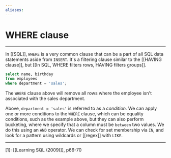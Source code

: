 ```yaml
---
aliases: 
---
```

# WHERE clause
---
In [[SQL]], `WHERE` is a very common clause that can be a part of all SQL data statements aside from `INSERT`. It's a filtering clause similar to the [[HAVING clause]], but [[In SQL, WHERE filters rows, HAVING filters groups]]. 

```sql
select name, birthday
from employees
where department = 'sales';
```

The `WHERE` clause above will remove all rows where the employee isn't associated with the sales department. 

Above, `department = 'sales'` is referred to as a *condition.* We can apply one or more conditions to the `WHERE` clause, which can be equality conditions, such as the example above, but they can also perform bucketing, where we specify that a column must be `between` two values. We do this using an `AND` operator.  We can check for set membership via `IN`, and look for a pattern using wildcards or [[regex]] with `LIKE`. 

---
[1]: [[Learning SQL (2009)]], p66-70